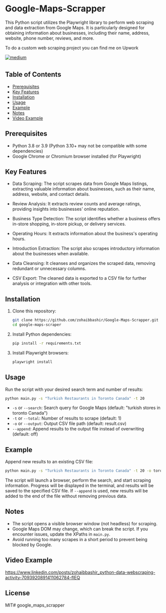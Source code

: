 # Google-Maps-Scrapper
This Python script utilizes the Playwright library to perform web scraping and data extraction from Google Maps. It is particularly designed for obtaining information about businesses, including their name, address, website, phone number, reviews, and more.

To do a custom web scraping project you can find me on Upwork

<a href="https://www.upwork.com/freelancers/~01dbb4d47d167c2d43" target="_blank">
<img src=https://img.shields.io/badge/Upwork-6FDA44?&style=for-the-badge&logo=medium&logoColor=white alt=medium style="margin-bottom: 5px;" />
</a>

## Table of Contents
- [Prerequisites](#prerequisites)
- [Key Features](#key-features)
- [Installation](#installation)
- [Usage](#usage)
- [Example](#example)
- [Notes](#notes)
- [Video Example](#video-example)

## Prerequisites
- Python 3.8 or 3.9 (Python 3.10+ may not be compatible with some dependencies)
- Google Chrome or Chromium browser installed (for Playwright)

## Key Features
- Data Scraping: The script scrapes data from Google Maps listings, extracting valuable information about businesses, such as their name, address, website, and contact details.

- Review Analysis: It extracts review counts and average ratings, providing insights into businesses' online reputation.

- Business Type Detection: The script identifies whether a business offers in-store shopping, in-store pickup, or delivery services.

- Operating Hours: It extracts information about the business's operating hours.

- Introduction Extraction: The script also scrapes introductory information about the businesses when available.

- Data Cleansing: It cleanses and organizes the scraped data, removing redundant or unnecessary columns.

- CSV Export: The cleaned data is exported to a CSV file for further analysis or integration with other tools.

## Installation

1. Clone this repository:
   ```bash
   git clone https://github.com/zohaibbashir/Google-Maps-Scrapper.git
   cd google-maps-scraper
   ```
2. Install Python dependencies:
   ```bash
   pip install -r requirements.txt
   ```
3. Install Playwright browsers:
   ```bash
   playwright install
   ```

## Usage

Run the script with your desired search term and number of results:

```bash
python main.py -s "Turkish Restaurants in Toronto Canada" -t 20
```

- `-s` or `--search`: Search query for Google Maps (default: "turkish stores in toronto Canada")
- `-t` or `--total`: Number of results to scrape (default: 1)
- `-o` or `--output`: Output CSV file path (default: result.csv)
- `--append`: Append results to the output file instead of overwriting (default: off)

## Example

Append new results to an existing CSV file:
```bash
python main.py -s "Turkish Restaurants in Toronto Canada" -t 20 -o toronto_turkish_restaurants.csv --append
```

The script will launch a browser, perform the search, and start scraping information. Progress will be displayed in the terminal, and results will be saved to the specified CSV file. If `--append` is used, new results will be added to the end of the file without removing previous data.

## Notes
- The script opens a visible browser window (not headless) for scraping.
- Google Maps DOM may change, which can break the script. If you encounter issues, update the XPaths in `main.py`.
- Avoid running too many scrapes in a short period to prevent being blocked by Google.

## Video Example

https://www.linkedin.com/posts/zohaibbashir_python-data-webscraping-activity-7093920891411062784-flEQ

## License
MIT# google_maps_scrapper
